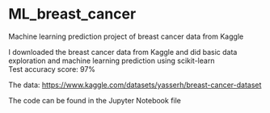 # ML_breast_cancer
Machine learning prediction project of breast cancer data from Kaggle


I downloaded the breast cancer data from Kaggle and did basic data exploration and machine learning prediction using scikit-learn \
Test accuracy score: 97%

The data: https://www.kaggle.com/datasets/yasserh/breast-cancer-dataset

The code can be found in the Jupyter Notebook file
